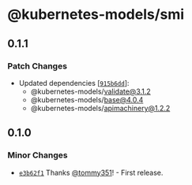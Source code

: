 # @kubernetes-models/smi

## 0.1.1

### Patch Changes

- Updated dependencies [[`915b6dd`](https://github.com/tommy351/kubernetes-models-ts/commit/915b6dd8fb5e9d046dc7f7b654f72eea5e97391e)]:
  - @kubernetes-models/validate@3.1.2
  - @kubernetes-models/base@4.0.4
  - @kubernetes-models/apimachinery@1.2.2

## 0.1.0

### Minor Changes

- [`e3b62f1`](https://github.com/tommy351/kubernetes-models-ts/commit/e3b62f184af4066278523e94d7fef53d020d994d) Thanks [@tommy351](https://github.com/tommy351)! - First release.

